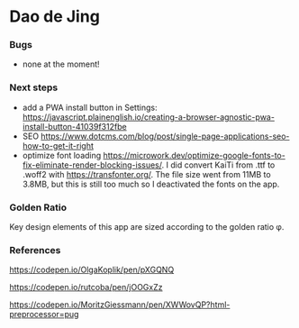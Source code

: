 # Dao de Jing

### Bugs

- none at the moment!

### Next steps

- add a PWA install button in Settings: https://javascript.plainenglish.io/creating-a-browser-agnostic-pwa-install-button-41039f312fbe 
- SEO https://www.dotcms.com/blog/post/single-page-applications-seo-how-to-get-it-right
- optimize font loading https://microwork.dev/optimize-google-fonts-to-fix-eliminate-render-blocking-issues/. I did convert KaiTi from .ttf to .woff2 with https://transfonter.org/. The file size went from 11MB to 3.8MB, but this is still too much so I deactivated the fonts on the app.

### Golden Ratio

Key design elements of this app are sized according to the golden ratio φ.

### References

https://codepen.io/OlgaKoplik/pen/pXGQNQ

https://codepen.io/rutcoba/pen/jOOGxZz

https://codepen.io/MoritzGiessmann/pen/XWWovQP?html-preprocessor=pug
